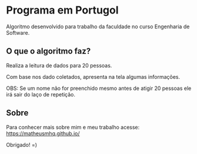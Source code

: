 # Programa em Portugol

Algoritmo desenvolvido para trabalho da faculdade no curso Engenharia de Software.

## O que o algoritmo faz?

Realiza a leitura de dados para 20 pessoas.

Com base nos dado coletados, apresenta na tela algumas informações.

OBS: Se um nome não for preenchido mesmo antes de atigir 20 pessoas ele irá sair do laço de repetição.


## Sobre

Para conhecer mais sobre mim e meu trabalho acesse: https://matheusmhq.github.io/

Obrigado! =)
